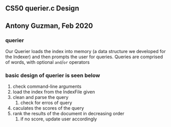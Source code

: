 ## CS50 querier.c Design

## Antony Guzman, Feb 2020

### querier
Our Querier loads the index into memory (a data structure we developed for the Indexer) and then prompts the user for queries. Queries are comprised of words, with optional `and`/`or` operators


### basic design of querier is seen below

1. check command-line arguments
2. load the index from the IndexFile given
3. clean and parse the query
    1. check for erros of query
4. caculates the scores of the query 
5. rank the results of the document in decreasing order 
    1. if no score, update user accordingly 


